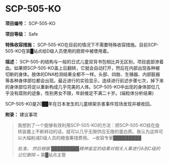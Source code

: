 # SCP-505-KO

**项目编号：** SCP-505-KO

**项目等级：** Safe

**特殊收容措施：** SCP-505-KO在目前的情况下不需要特殊收容措施。目前SCP-505-KO在第█站点给D级人员使用的厨房中被使用着。

**描述：** SCP-505-的结构与一般的日式儿童双背书包相比并无区别，项目底部渗着血。如果把SCP-505-KO盖上后翻转，它就会自动打开，然后在内部出现各种被切断的身体。肢体的DNA检测结果全都不一样。头部、四肢、生殖器、内部脏器等各种身体部位都会出现。最近进行的实验显示，连续进行前述步骤七次，掉下来的身体部位将足以重新构成几乎完美的人体。SCP-505-KO中出现的身体部位几乎没有腐败的迹象，性别男女不限，年龄推定不满二十岁。(端粒体分析结果)

SCP-505-KO是20██年在日本发生的儿童绑架杀害事件现场发现并被收回。

**附录：** 建议事项


> 我想到了一个能够有效利用SCP-505-KO的方法：把SCP-505-KO挂在旋转装置上不断转动的话，就可以几乎无限供应无限的蛋白质。我认为这样可以大幅削减D级人员的粮食筹措费用。
                                                                                                     ~收容专家█████████
> 
> *批准。 然后根据 █████████精神鉴定的结果对相关人事进行A到C级的记忆删除* 
                                                                                                                    ~ 第█站点主管
> 


